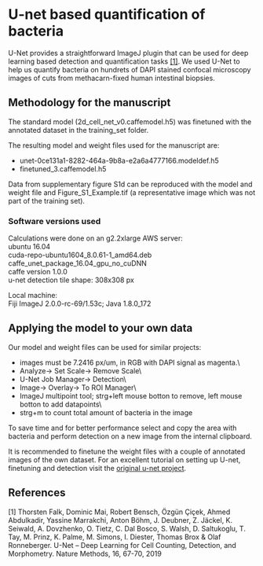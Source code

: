 # U-net based quantification of bacteria

U-Net provides a straightforward ImageJ plugin that can be used for deep learning based detection and quantification tasks [[1]](#1).
We used U-Net to help us quantify bacteria on hundrets of DAPI stained confocal microscopy images of cuts from methacarn-fixed human intestinal biopsies.

## Methodology for the manuscript

The standard model (2d_cell_net_v0.caffemodel.h5) was finetuned with the annotated dataset in the training_set folder.

The resulting model and weight files used for the manuscript are:
-  unet-0ce131a1-8282-464a-9b8a-e2a6a4777166.modeldef.h5
-  finetuned_3.caffemodel.h5

Data from supplementary figure S1d can be reproduced with the model and weight file and Figure_S1_Example.tif (a representative image which was not part of the training set).

### Software versions used

Calculations were done on an g2.2xlarge AWS server:\
ubuntu 16.04\
cuda-repo-ubuntu1604_8.0.61-1_amd64.deb\
caffe_unet_package_16.04_gpu_no_cuDNN\
caffe version 1.0.0\
u-net detection tile shape: 308x308 px

Local machine:\
Fiji ImageJ 2.0.0-rc-69/1.53c; Java 1.8.0_172

## Applying the model to your own data

Our model and weight files can be used for similar projects:

- images must be 7.2416 px/um, in RGB with DAPI signal as magenta.\
- Analyze-> Set Scale-> Remove Scale\
- U-Net Job Manager-> Detection\
- Image-> Overlay-> To ROI Manager\
- ImageJ multipoint tool; strg+left mouse botton to remove, left mouse botton to add datapoints\
- strg+m to count total amount of bacteria in the image

To save time and for better performance select and copy the area with bacteria and perform detection on a new image from the internal clipboard.

It is recommended to finetune the weight files with a couple of annotated images of the own dataset.
For an excellent tutorial on setting up U-net, finetuning and detection visit the [original u-net project](https://lmb.informatik.uni-freiburg.de/resources/opensource/unet/#detection).

## References
<a id="1">[1]</a>
Thorsten Falk, Dominic Mai, Robert Bensch, Özgün Çiçek, Ahmed Abdulkadir, Yassine Marrakchi, Anton Böhm, J. Deubner, Z. Jäckel, K. Seiwald, A. Dovzhenko, O. Tietz, C. Dal Bosco, S. Walsh, D. Saltukoglu, T. Tay, M. Prinz, K. Palme, M. Simons, I. Diester, Thomas Brox & Olaf Ronneberger. U-Net – Deep Learning for Cell Counting, Detection, and Morphometry. Nature Methods, 16, 67-70, 2019
